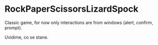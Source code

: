 # RockPaperScissorsLizardSpock

Classic game, for now only interactions are from windows (alert, confirm, prompt).

Uvidime, co se stane.
